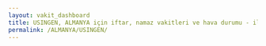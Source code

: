 ```yaml
---
layout: vakit_dashboard
title: USINGEN, ALMANYA için iftar, namaz vakitleri ve hava durumu - ilçe/eyalet seç
permalink: /ALMANYA/USINGEN/
---
```


<script type="text/javascript">
  var GLOBAL_COUNTRY = 'ALMANYA';
  var GLOBAL_CITY = 'USINGEN';
  var GLOBAL_STATE = '';
  var lat = 72;
  var lon = 21;
</script>
